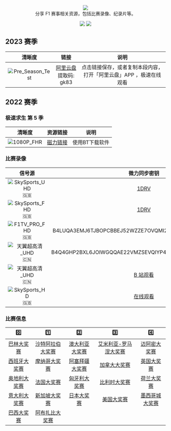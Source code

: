 <p align="center">
  <img src="/media/img/logos/f1.svg"/>
  <br>分享 F1 赛事相关资源，包括比赛录像、纪录片等。
</p>

<p align="center">
  <a href="https://space.bilibili.com/175358"><img src="https://img.shields.io/badge/B%E7%AB%99-Bilibili-blue"></a>
  <a href="https://weibo.com/jayyoung1"><img src="https://img.shields.io/badge/%E6%96%B0%E6%B5%AA-Weibo-red"></a>
</p>

## 2023 赛季

|清晰度|链接|说明|
|:-:|:-:|:-:|
|![Pre_Season_Test](https://img.shields.io/badge/1080P-高帧率-blue)|[阿里云盘](https://www.aliyundrive.com/s/n6wHoJqHUrL)<br>提取码: gk83|点击链接保存，或者复制本段内容，打开「阿里云盘」APP ，极速在线观看|

## 2022 赛季

### 极速求生 第 5 季

|清晰度|资源链接|说明|
|:-:|:-:|:-:|
|![1080P_FHR](https://img.shields.io/badge/1080P-高帧率-blue)|[磁力链接](magnet:?xt=urn:btih:547f3d371840cf81a8b2884e3190ff48e9c2208d)|使用BT下载软件|

### 比赛录像

|                                  信号源                                  |                                   微力同步密钥                                    |
| :----------------------------------------------------------------------: | :-------------------------------------------------------------------------------: |
|  ![SkySports_UHD](https://img.shields.io/badge/SkySports-UHD-gold) :gb:  |              [1DRV](https://zjueducn-my.sharepoint.com/:f:/g/personal/jay_young_zju_edu_cn/EkmcSyk6UTBDoC6y4xirx_oB0TLhesM0KooufkvZBZHrtA?e=Y4psDs)               |
|  ![SkySports_FHD](https://img.shields.io/badge/SkySports-FHD-blue) :gb:  |              [1DRV](https://zjueducn-my.sharepoint.com/:f:/g/personal/jay_young_zju_edu_cn/EkM5gSNQmjBFoinBfwi04bMBUwf3ZvdPM2UUxN5gxVCMKQ?e=CSxsbF)               |
|   ![F1TV_PRO_FHD](https://img.shields.io/badge/F1TV_PRO-FHD-blue) :gb:   |              B4LUQA3EMJ6TJBOPCBBEJ52WZZE7OVQMI2DFIKQ4KI625QM472WN4Q               |
| ![天翼超高清_UHD](https://img.shields.io/badge/天翼超高清-UHD-gold) :cn: |              B4Q4GHP2BXL6JOIWGQQAE22VMZSEVQIYP4HFVN4QHGBGGZSRHZF5VQ               |
| ![天翼超高清_UHD](https://img.shields.io/badge/天翼超高清-UHD-gold) :cn: | [B 站观看](https://space.bilibili.com/175358/channel/collectiondetail?sid=754362) |
|   ![SkySports_HD](https://img.shields.io/badge/SkySports-HD-blue) :gb:   |                  [在线观看](https://racereplay.net/category.php)                  |

### 比赛信息

|                    0️⃣                     |                      1️⃣                       |                     2️⃣                      |                         3️⃣                         |                     4️⃣                      |
| :---------------------------------------: | :-------------------------------------------: | :-----------------------------------------: | :------------------------------------------------: | :-----------------------------------------: |
|  [巴林大奖赛](/races/2022/R01.README.md)  | [沙特阿拉伯大奖赛](/races/2022/R02.README.md) | [澳大利亚大奖赛](/races/2022/R03.README.md) | [艾米利亚-罗马涅大奖赛](/races/2022/R04.README.md) |  [迈阿密大奖赛](/races/2022/R05.README.md)  |
| [西班牙大奖赛](/races/2022/R06.README.md) |   [摩纳哥大奖赛](/races/2022/R07.README.md)   | [阿塞拜疆大奖赛](/races/2022/R08.README.md) |     [加拿大大奖赛](/races/2022/R09.README.md)      |   [英国大奖赛](/races/2022/R10.README.md)   |
| [奥地利大奖赛](/races/2022/R11.README.md) |    [法国大奖赛](/races/2022/R12.README.md)    |  [匈牙利大奖赛](/races/2022/R13.README.md)  |     [比利时大奖赛](/races/2022/R14.README.md)      |   [荷兰大奖赛](/races/2022/R15.README.md)   |
| [意大利大奖赛](/races/2022/R16.README.md) |   [新加坡大奖赛](/races/2022/R17.README.md)   |   [日本大奖赛](/races/2022/R18.README.md)   |      [美国大奖赛](/races/2022/R19.README.md)       | [墨西哥城大奖赛](/races/2022/R20.README.md) |
|  [巴西大奖赛](/races/2022/R21.README.md)  |  [阿布扎比大奖赛](/races/2022/R22.README.md)  |
